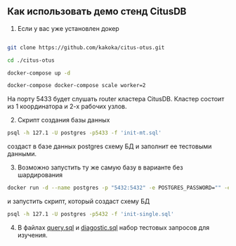 ## Как использовать демо стенд CitusDB

1. Если у вас уже установлен докер

```bash

git clone https://github.com/kakoka/citus-otus.git

cd ./citus-otus

docker-compose up -d

docker-compose docker-compose scale worker=2
```

На порту 5433 будет слушать router кластера CitusDB. Кластер состоит из 1 координатора и 2-х рабочих узлов.

2. Скрипт создания базы данных

```bash
psql -h 127.1 -U postgres -p5433 -f 'init-mt.sql'
```

создаст в базе данных postgres схему БД и заполнит ее тестовыми данными.

3. Возможно запустить ту же самую базу в варианте без шардирования

```bash
docker run -d --name postgres -p "5432:5432" -e POSTGRES_PASSWORD="" -e POSTGRES_HOST_AUTH_METHOD="trust" postgres:latest
```

и запустить скрипт, который создаст схему БД

```bash
psql -h 127.1 -U postgres -p5432 -f 'init-single.sql'
```

4. В файлах [query.sql](example/query.sql) и [diagostic.sql](exapmle/diagostic.sql) набор тестовых запросов для изучения.